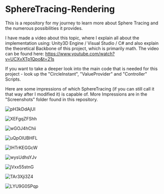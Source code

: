 # SphereTracing-Rendering
This is a repository for my journey to learn more about Sphere Tracing and the numerous possibilities it provides.

I have made a video about this topic, where I explain all about the implementation using: 
Unity3D Engine / Visual Studio / C# 
and also explain the theoretical Backbone of this project, which is primarily math.
The video can be found here:
https://www.youtube.com/watch?v=UCXvXTp1Qpo&t=21s

If you want to take a deeper look into the main code that is needed for this project - look up the "CircleInstant", "ValueProvider" and "Controller" Scripts.

Here are some impressions of which SphereTracing (if you can still call it that way after I modified it) is capable of.
More Impressions are in the "Screenshots" folder found in this repository.


![pH3kDdAjUl](https://user-images.githubusercontent.com/49918134/62646091-cfb6e100-b94d-11e9-82e0-85498652f421.png)

![XEFgqZFShh](https://user-images.githubusercontent.com/49918134/62643695-d42ccb00-b948-11e9-80d0-086843658280.png)

![wGOJ4hChii](https://user-images.githubusercontent.com/49918134/62643761-f9213e00-b948-11e9-8790-ba654f99debe.png)

![uQpOlUBHFL](https://user-images.githubusercontent.com/49918134/62643775-fe7e8880-b948-11e9-9bbb-ca18191712cc.png)

![IHTrKEGGcW](https://user-images.githubusercontent.com/49918134/62643783-04746980-b949-11e9-8aa0-1bb90620b900.png)

![wysUdhsYJv](https://user-images.githubusercontent.com/49918134/62643790-09391d80-b949-11e9-94ec-0254401851bf.png)

![jVxx55stnG](https://user-images.githubusercontent.com/49918134/62643803-0f2efe80-b949-11e9-8bbf-f5dc9141ed46.png)

![TAr3Xji3Z4](https://user-images.githubusercontent.com/49918134/62646107-d80f1c00-b94d-11e9-93fb-685369a39030.png)

![LYU9G0SPqp](https://user-images.githubusercontent.com/49918134/62708470-c2543200-b9f3-11e9-89e4-9805fa55d7d9.png)
